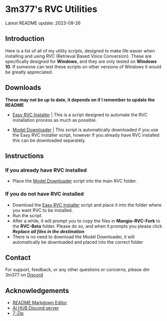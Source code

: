 # 3m377's RVC Utilities 
Latest README update: 2023-08-26

## Introduction
Here is a list of all of my utility scripts, designed to make life easier when installing and using RVC (Retrieval Based Voice Conversion). These are specifically designed for **Windows**, and they are only tested on **Windows 10**. If someone can test these scripts on other versions of Windows it would be greatly appreciated.
## Downloads
**These may not be up to date, it depends on if I remember to update the README**

- [Easy RVC Installer](https://cdn.discordapp.com/attachments/1045962672300109874/1145192196237180949/easy-install-rvc.bat) | This is a script designed to automate the RVC installation process as much as possible.

- [Model Downloader](https://cdn.discordapp.com/attachments/1045962672300109874/1145192195914203187/downloadmodel.bat) | This script is automatically downloaded if you use the Easy RVC Installer script, however if you already have RVC installed this can be downloaded separately.
## Instructions

### If you already have RVC installed
- Place the [Model Downloader](https://huggingface.co/3m377/RVC-Utilities/resolve/main/downloadmodel.bat) script into the main RVC folder.

### If you do not have RVC installed
- Download the [Easy RVC Installer](https://huggingface.co/3m377/RVC-Utilities/resolve/main/easy-install-rvc.bat) script and place it into the folder where you want RVC to be installed.
- Run the script.
- After a while, it will prompt you to copy the files in **Mangio-RVC-Fork** to the **RVC-Beta** folder. Please do so, and when it prompts you please click ***Replace all files in the destination***
- There is no need to download the Model Downloader, it will automatically be downloaded and placed into the correct folder
## Contact

For support, feedback, or any other questions or concerns, please dm 3m377 on [Discord](https://discord.com)
## Acknowledgements

- [README Markdown Editor](https://readme.so/)
- [AI HUB Discord server](https://discord.com/invite/aihub/)
- [7-Zip](https://www.7-zip.org)